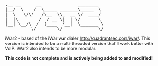 <pre>
.__ __      __              ________  
|__/  \    /  \_____ _______\_____  \ 
|  \   \/\/   /\__  \\_  __ \/  ____/ 
|  |\        /  / __ \|  | \/       \ 
|__| \__/\  /  (____  /__|  \_______ \
          \/        \/              \/
</pre>

iWar2 - based of the iWar war dialer http://quadrantsec.com/iwar/.  This version is intended to be
a multi-threaded version that'll work better with VoIP.  iWar2 also intends to be more modular.

<b>
This code is not complete and is actively being added to and modified!
</b>
